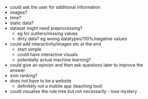 - could ask the user for additional information
 - images?
 - time?
 - static data?
- dataset might need preprocessing?
    - eg for outliers/missing values
    - dirty data? eg wrong datatypes/110%/negative values
- could add interactivity/images etc at the end
    - start simple
    - could have interactive visuals
    - potentially actual machine learning?
- could give an opinion and then ask questions later to improve the answer
- svm ranking?
- does not have to be a website
    - definitely not a mobile app (teaching tool)
- could visualise the rule tree but not necessarily - lose mystery
